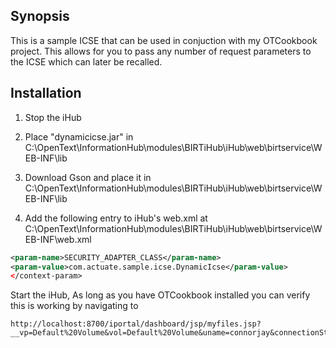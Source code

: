 ## Synopsis

This is a sample ICSE that can be used in conjuction with my OTCookbook project.  This allows for you to pass any number of request parameters to the ICSE which can later be recalled.

## Installation

1. Stop the iHub

2. Place "dynamicicse.jar" in C:\OpenText\InformationHub\modules\BIRTiHub\iHub\web\birtservice\WEB-INF\lib

3. Download Gson and place it in C:\OpenText\InformationHub\modules\BIRTiHub\iHub\web\birtservice\WEB-INF\lib

4. Add the following entry to iHub's web.xml at C:\OpenText\InformationHub\modules\BIRTiHub\iHub\web\birtservice\WEB-INF\web.xml
```xml
<param-name>SECURITY_ADAPTER_CLASS</param-name>
<param-value>com.actuate.sample.icse.DynamicIcse</param-value>
</context-param>
```

Start the iHub, As long as you have OTCookbook installed you can verify this is working by navigating to

```
http://localhost:8700/iportal/dashboard/jsp/myfiles.jsp?__vp=Default%20Volume&vol=Default%20Volume&uname=connorjay&connectionString=jdbc:mysql:test&testParameter1=value1&testParameter2=value2
```
